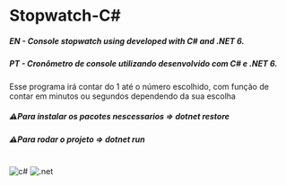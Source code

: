 ﻿# Stopwatch-C#
<h5>EN - Console stopwatch using developed with C# and .NET 6.</h5>
<h5>PT - Cronômetro de console utilizando desenvolvido com C# e .NET 6.</h5>
<p>Esse programa irá contar do 1 até o número escolhido, com função de contar em minutos ou segundos dependendo da sua escolha</p>
<h5>⚠Para instalar os pacotes nescessarios  =>  dotnet restore</h5>
<h5>⚠Para rodar o projeto  =>  dotnet run</h5>
<div style="display: inline_block"><br/>
  <img alt="c#" src="https://img.shields.io/badge/C%23-239120?style=for-the-badge&logo=c-sharp&logoColor=white"/>
  <img alt=".net" src="https://img.shields.io/badge/.NET-5C2D91?style=for-the-badge&logo=.net&logoColor=white"/>
</div>

